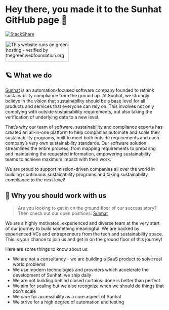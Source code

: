 # Hey there, you made it to the Sunhat GitHub page 🎉

[![StackShare](http://img.shields.io/badge/tech-stack-0690fa.svg?style=flat)](https://stackshare.io/sunhat/sunhat-app)
<div>
  <img src="https://app.greenweb.org/api/v3/greencheckimage/sunhat.app?nocache=true" alt="This website runs on green hosting - verified by thegreenwebfoundation.org" width="200px" height="64px">
</div>

## 🪐 What we do
[Sunhat](https://www.getsunhat.com/?utm_source=github.com&utm_medium=referral) is an automation-focused software company founded to rethink sustainability compliance from the ground up. At Sunhat, we strongly believe in the vision that sustainability should be a base level for all products and services that everyone can rely on. This involves not only complying with outside sustainability requirements, but also taking the verification of underlying data to a new level.

That’s why our team of software, sustainability and compliance experts has created an all-in-one platform to help companies automate and scale their sustainability programs, built to meet both outside requirements and each company’s very own sustainability standards. Our software solution streamlines the entire process, from mapping requirements to preparing and maintaining the requested information, empowering sustainability teams to achieve maximum impact with their work.

We are proud to support mission-driven companies all over the world in building continuous sustainability programs and taking sustainability compliance to the next level!

## 🙌 Why you should work with us

> Are you looking to get in on the ground floor of our success story? Then check out our open positions: [Sunhat](https://sunhat.notion.site/Jobs-Sunhat-6c3eb57536d7418d8ebe89d6a24a2238)

We are a highly motivated, experienced and diverse team at the very start of our journey to build something meaningful. We are backed by experienced VCs and entrepreneurs from the tech and sustainability space. This is your chance to join us and get in on the ground floor of this journey!

Here are some things to know about us:

- We are not a consultancy - we are building a SaaS product to solve real world problems
- We use modern technologies and providers which accelerate the development of Sunhat: we ship daily
- We are not building behind closed curtains: done is better than perfect
- We aim for scaling but we also recognize when we should do things that don't scale
- We care for accessibility as a core aspect of Sunhat
- We strive for a high degree of automation and testing
